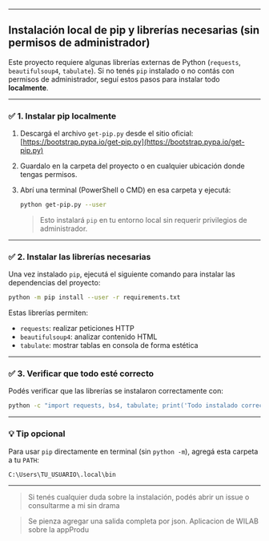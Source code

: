 

---

## Instalación local de pip y librerías necesarias (sin permisos de administrador)

Este proyecto requiere algunas librerías externas de Python (`requests`, `beautifulsoup4`, `tabulate`). Si no tenés `pip` instalado o no contás con permisos de administrador, seguí estos pasos para instalar todo **localmente**.

---

### ✅ 1. Instalar pip localmente

1. Descargá el archivo `get-pip.py` desde el sitio oficial:  
   [https://bootstrap.pypa.io/get-pip.py](https://bootstrap.pypa.io/get-pip.py)

2. Guardalo en la carpeta del proyecto o en cualquier ubicación donde tengas permisos.

3. Abrí una terminal (PowerShell o CMD) en esa carpeta y ejecutá:

   ```bash
   python get-pip.py --user
   ```

   > Esto instalará `pip` en tu entorno local sin requerir privilegios de administrador.

---

### ✅ 2. Instalar las librerías necesarias

Una vez instalado `pip`, ejecutá el siguiente comando para instalar las dependencias del proyecto:

```bash
python -m pip install --user -r requirements.txt
```

Estas librerías permiten:
- `requests`: realizar peticiones HTTP
- `beautifulsoup4`: analizar contenido HTML
- `tabulate`: mostrar tablas en consola de forma estética

---

### ✅ 3. Verificar que todo esté correcto

Podés verificar que las librerías se instalaron correctamente con:

```bash
python -c "import requests, bs4, tabulate; print('Todo instalado correctamente')"
```

---

### 💡 Tip opcional

Para usar `pip` directamente en terminal (sin `python -m`), agregá esta carpeta a tu `PATH`:

```
C:\Users\TU_USUARIO\.local\bin
```

---

> Si tenés cualquier duda sobre la instalación, podés abrir un issue o consultarme a mi sin drama 

> Se pienza agregar una salida completa por json.
> Aplicacion de WILAB sobre la appProdu
